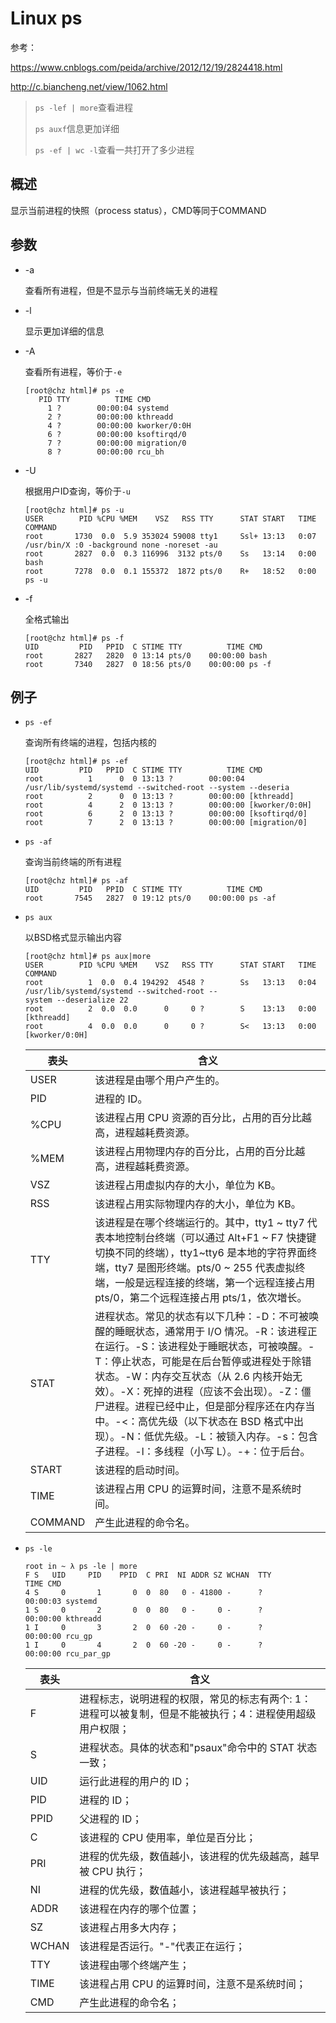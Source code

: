 # Linux ps

参考：

https://www.cnblogs.com/peida/archive/2012/12/19/2824418.html

http://c.biancheng.net/view/1062.html

> `ps -lef | more`查看进程
>
> `ps auxf`信息更加详细
>
> `ps -ef | wc -l`查看一共打开了多少进程

## 概述

显示当前进程的快照（process status），CMD等同于COMMAND

## 参数

- -a

  查看所有进程，但是不显示与当前终端无关的进程

- -l

  显示更加详细的信息

- -A

  查看所有进程，等价于`-e`

  ```
  [root@chz html]# ps -e
     PID TTY          TIME CMD
       1 ?        00:00:04 systemd
       2 ?        00:00:00 kthreadd
       4 ?        00:00:00 kworker/0:0H
       6 ?        00:00:00 ksoftirqd/0
       7 ?        00:00:00 migration/0
       8 ?        00:00:00 rcu_bh
  ```

- -U

  根据用户ID查询，等价于`-u`

  ```
  [root@chz html]# ps -u
  USER        PID %CPU %MEM    VSZ   RSS TTY      STAT START   TIME COMMAND
  root       1730  0.0  5.9 353024 59008 tty1     Ssl+ 13:13   0:07 /usr/bin/X :0 -background none -noreset -au
  root       2827  0.0  0.3 116996  3132 pts/0    Ss   13:14   0:00 bash
  root       7278  0.0  0.1 155372  1872 pts/0    R+   18:52   0:00 ps -u
  
  ```

- -f 

  全格式输出

  ```
  [root@chz html]# ps -f
  UID         PID   PPID  C STIME TTY          TIME CMD
  root       2827   2820  0 13:14 pts/0    00:00:00 bash
  root       7340   2827  0 18:56 pts/0    00:00:00 ps -f
  ```

## 例子

- `ps -ef`

  查询所有终端的进程，包括内核的

  ```
  [root@chz html]# ps -ef
  UID         PID   PPID  C STIME TTY          TIME CMD
  root          1      0  0 13:13 ?        00:00:04 /usr/lib/systemd/systemd --switched-root --system --deseria
  root          2      0  0 13:13 ?        00:00:00 [kthreadd]
  root          4      2  0 13:13 ?        00:00:00 [kworker/0:0H]
  root          6      2  0 13:13 ?        00:00:00 [ksoftirqd/0]
  root          7      2  0 13:13 ?        00:00:00 [migration/0]
  ```

- `ps -af`

  查询当前终端的所有进程

  ```
  [root@chz html]# ps -af
  UID         PID   PPID  C STIME TTY          TIME CMD
  root       7545   2827  0 19:12 pts/0    00:00:00 ps -af
  ```

- `ps aux`

  以BSD格式显示输出内容

  ```
  [root@chz html]# ps aux|more
  USER        PID %CPU %MEM    VSZ   RSS TTY      STAT START   TIME COMMAND
  root          1  0.0  0.4 194292  4548 ?        Ss   13:13   0:04 /usr/lib/systemd/systemd --switched-root --
  system --deserialize 22
  root          2  0.0  0.0      0     0 ?        S    13:13   0:00 [kthreadd]
  root          4  0.0  0.0      0     0 ?        S<   13:13   0:00 [kworker/0:0H]
  ```

  | 表头    | 含义                                                         |
  | ------- | ------------------------------------------------------------ |
  | USER    | 该进程是由哪个用户产生的。                                   |
  | PID     | 进程的 ID。                                                  |
  | %CPU    | 该进程占用 CPU 资源的百分比，占用的百分比越高，进程越耗费资源。 |
  | %MEM    | 该进程占用物理内存的百分比，占用的百分比越高，进程越耗费资源。 |
  | VSZ     | 该进程占用虚拟内存的大小，单位为 KB。                        |
  | RSS     | 该进程占用实际物理内存的大小，单位为 KB。                    |
  | TTY     | 该进程是在哪个终端运行的。其中，tty1 ~ tty7 代表本地控制台终端（可以通过 Alt+F1 ~ F7 快捷键切换不同的终端），tty1~tty6 是本地的字符界面终端，tty7 是图形终端。pts/0 ~ 255 代表虚拟终端，一般是远程连接的终端，第一个远程连接占用 pts/0，第二个远程连接占用 pts/1，依次増长。 |
  | STAT    | 进程状态。常见的状态有以下几种：-D：不可被唤醒的睡眠状态，通常用于 I/O 情况。-R：该进程正在运行。-S：该进程处于睡眠状态，可被唤醒。-T：停止状态，可能是在后台暂停或进程处于除错状态。-W：内存交互状态（从 2.6 内核开始无效）。-X：死掉的进程（应该不会出现）。-Z：僵尸进程。进程已经中止，但是部分程序还在内存当中。-<：高优先级（以下状态在 BSD 格式中出现）。-N：低优先级。-L：被锁入内存。-s：包含子进程。-l：多线程（小写 L）。-+：位于后台。 |
  | START   | 该进程的启动时间。                                           |
  | TIME    | 该进程占用 CPU 的运算时间，注意不是系统时间。                |
  | COMMAND | 产生此进程的命令名。                                         |

- `ps -le`

  ```
  root in ~ λ ps -le | more
  F S   UID     PID    PPID  C PRI  NI ADDR SZ WCHAN  TTY          TIME CMD
  4 S     0       1       0  0  80   0 - 41800 -      ?        00:00:03 systemd
  1 S     0       2       0  0  80   0 -     0 -      ?        00:00:00 kthreadd
  1 I     0       3       2  0  60 -20 -     0 -      ?        00:00:00 rcu_gp
  1 I     0       4       2  0  60 -20 -     0 -      ?        00:00:00 rcu_par_gp
  ```

  | 表头  | 含义                                                         |
  | ----- | ------------------------------------------------------------ |
  | F     | 进程标志，说明进程的权限，常见的标志有两个: 1：进程可以被复制，但是不能被执行；4：进程使用超级用户权限； |
  | S     | 进程状态。具体的状态和"psaux"命令中的 STAT 状态一致；        |
  | UID   | 运行此进程的用户的 ID；                                      |
  | PID   | 进程的 ID；                                                  |
  | PPID  | 父进程的 ID；                                                |
  | C     | 该进程的 CPU 使用率，单位是百分比；                          |
  | PRI   | 进程的优先级，数值越小，该进程的优先级越高，越早被 CPU 执行； |
  | NI    | 进程的优先级，数值越小，该进程越早被执行；                   |
  | ADDR  | 该进程在内存的哪个位置；                                     |
  | SZ    | 该进程占用多大内存；                                         |
  | WCHAN | 该进程是否运行。"-"代表正在运行；                            |
  | TTY   | 该进程由哪个终端产生；                                       |
  | TIME  | 该进程占用 CPU 的运算时间，注意不是系统时间；                |
  | CMD   | 产生此进程的命令名；                                         |